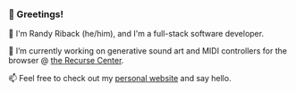 ### 👋 Greetings!

🌱 I'm Randy Riback (he/him), and I'm a full-stack software developer.

🔭 I’m currently working on generative sound art and MIDI controllers for the browser @ [the Recurse Center](https://recurse.com).

📫 Feel free to check out my <a href="https://randyriback.com">personal website</a> and say hello.


<!--:)
**randyriback/randyriback** is a ✨ _special_ ✨ repository because its `README.md` (this file) appears on your GitHub profile.

Here are some ideas to get you started:

- 🔭 I’m currently working on ...
- 🌱 I’m currently learning ...
- 👯 I’m looking to collaborate on ...
- 🤔 I’m looking for help with ...
- 💬 Ask me about ...
- 📫 How to reach me: ...
- 😄 Pronouns: ...
- ⚡ Fun fact: ...
-->
